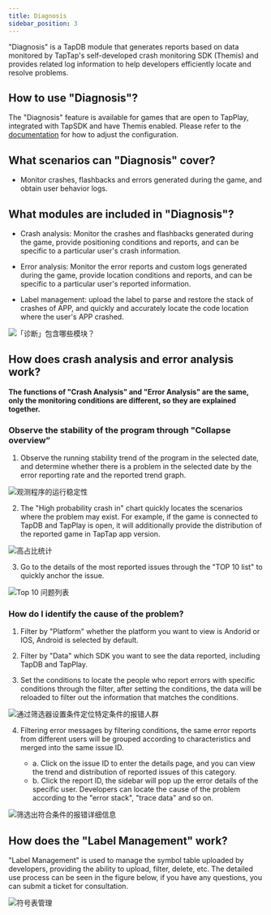 ```yaml
---
title: Diagnosis
sidebar_position: 3
---
```



"Diagnosis" is a TapDB module that generates reports based on data monitored by TapTap's self-developed crash monitoring SDK (Themis) and provides related log information to help developers efficiently locate and resolve problems.

## How to use "Diagnosis"?

The "Diagnosis" feature is available for games that are open to TapPlay, integrated with TapSDK and have Themis enabled.
Please refer to the [documentation](/v3/sdk/tapdb/sdk/client-side-integration/#themis) for how to adjust the configuration.


## What scenarios can "Diagnosis" cover?

- Monitor crashes, flashbacks and errors generated during the game, and obtain user behavior logs.

## What modules are included in "Diagnosis"?

 - Crash analysis: Monitor the crashes and flashbacks generated during the game, provide positioning conditions and reports, and can be specific to a particular user's crash information.

 - Error analysis: Monitor the error reports and custom logs generated during the game, provide location conditions and reports, and can be specific to a particular user's reported information.

 - Label management: upload the label to parse and restore the stack of crashes of APP, and quickly and accurately locate the code location where the user's APP crashed.

![「诊断」包含哪些模块？](/img/customEvent/diagnosis/diagnosis-1.png)

## How does crash analysis and error analysis work?

**The functions of "Crash Analysis" and "Error Analysis" are the same, only the monitoring conditions are different, so they are explained together.**

### Observe the stability of the program through "Collapse overview”

1. Observe the running stability trend of the program in the selected date, and determine whether there is a problem in the selected date by the error reporting rate and the reported trend graph.

![观测程序的运行稳定性](/img/customEvent/diagnosis/diagnosis-2.png)

2. The "High probability crash in" chart quickly locates the scenarios where the problem may exist. For example, if the game is connected to TapDB and TapPlay is open, it will additionally provide the distribution of the reported game in TapTap app version.
   
![高占比统计](/img/customEvent/diagnosis/diagnosis-3.png)

3. Go to the details of the most reported issues through the "TOP 10 list" to quickly anchor the issue.

![Top 10 问题列表](/img/customEvent/diagnosis/diagnosis-4.png)

### How do I identify the cause of the problem?

1. Filter by "Platform" whether the platform you want to view is Andorid or IOS, Android is selected by default.

2. Filter by "Data" which SDK you want to see the data reported, including TapDB and TapPlay.

3. Set the conditions to locate the people who report errors with specific conditions through the filter, after setting the conditions, the data will be reloaded to filter out the information that matches the conditions.

![通过筛选器设置条件定位特定条件的报错人群](/img/customEvent/diagnosis/diagnosis-5.png)

4. Filtering error messages by filtering conditions, the same error reports from different users will be grouped according to characteristics and merged into the same issue ID.

    - a. Click on the issue ID to enter the details page, and you can view the trend and distribution of reported issues of this category.
    - b. Click the report ID, the sidebar will pop up the error details of the specific user. Developers can locate the cause of the problem according to the "error stack", "trace data" and so on.

![筛选出符合条件的报错详细信息](/img/customEvent/diagnosis/diagnosis-6.png)

## How does the "Label Management" work?

"Label Management" is used to manage the symbol table uploaded by developers, providing the ability to upload, filter, delete, etc. The detailed use process can be seen in the figure below, if you have any questions, you can submit a ticket for consultation.

![符号表管理](/img/customEvent/diagnosis/diagnosis-7.png)

